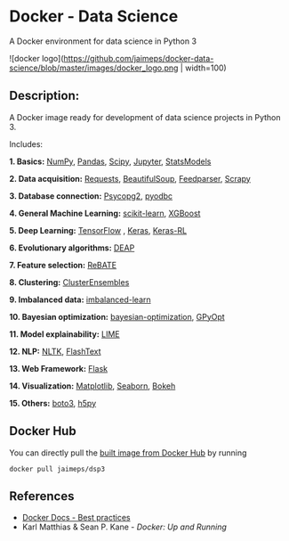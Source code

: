 # Docker - Data Science
A Docker environment for data science in Python 3

![docker logo](https://github.com/jaimeps/docker-data-science/blob/master/images/docker_logo.png | width=100)

## Description:
A Docker image ready for development of data science projects in Python 3. 

Includes: 

**1. Basics:** [NumPy](http://www.numpy.org/), [Pandas](http://pandas.pydata.org/), [Scipy](https://www.scipy.org/), [Jupyter](http://jupyter.org/), [StatsModels](http://www.statsmodels.org/) 

**2. Data acquisition:** [Requests](http://docs.python-requests.org/en/master/), [BeautifulSoup](https://www.crummy.com/software/BeautifulSoup/), [Feedparser](http://pythonhosted.org/feedparser/), [Scrapy](http://scrapy.org/) 

**3. Database connection:** [Psycopg2](http://initd.org/psycopg/), [pyodbc](http://mkleehammer.github.io/pyodbc/) 

**4. General Machine Learning:** [scikit-learn](http://scikit-learn.org/stable/), [XGBoost](https://xgboost.readthedocs.io/en/latest/) 

**5. Deep Learning:** [TensorFlow](https://www.tensorflow.org/) , [Keras](http://keras.io/), [Keras-RL](https://keras-rl.readthedocs.io/en/latest/) 

**6. Evolutionary algorithms:** [DEAP](https://deap.readthedocs.io/en/master/) 

**7. Feature selection:** [ReBATE](https://epistasislab.github.io/scikit-rebate/) 

**8. Clustering:** [ClusterEnsembles](https://pypi.python.org/pypi/Cluster_Ensembles/1.16) 

**9. Imbalanced data:** [imbalanced-learn](http://contrib.scikit-learn.org/imbalanced-learn/stable/) 

**10. Bayesian optimization:** [bayesian-optimization](https://github.com/fmfn/BayesianOptimization), [GPyOpt](https://github.com/SheffieldML/GPyOpt) 

**11. Model explainability:** [LIME](https://github.com/marcotcr/lime) 

**12. NLP:** [NLTK](http://www.nltk.org/), [FlashText](https://github.com/vi3k6i5/flashtext) 

**13. Web Framework:** [Flask](http://flask.pocoo.org/) 

**14. Visualization:** [Matplotlib](http://matplotlib.org/), [Seaborn](https://stanford.edu/~mwaskom/software/seaborn/), [Bokeh](http://bokeh.pydata.org/en/latest/) 

**15. Others:** [boto3](https://boto3.readthedocs.io/en/latest/), [h5py](http://www.h5py.org/) 

## Docker Hub

You can directly pull the [built image from Docker Hub](https://hub.docker.com/r/jaimeps/dsp3/) by running
```
docker pull jaimeps/dsp3
```

## References
- [Docker Docs - Best practices](https://docs.docker.com/engine/userguide/eng-image/dockerfile_best-practices/)
- Karl Matthias & Sean P. Kane - *Docker: Up and Running*